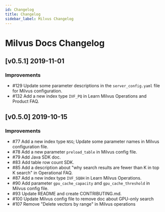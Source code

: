 ```yaml
---
id: Changelog
title: Changelog
sidebar_label: Milvus Changelog
---
```


# Milvus Docs Changelog

## [v0.5.1] 2019-11-01

### Improvements
- \#129 Update some parameter descriptions in the `server_config.yaml` file for Milvus configuration.
- \#132 Add a new index type `IVF_PQ` in Learn Milvus Operations and Product FAQ.


## [v0.5.0] 2019-10-15

### Improvements
- \#77 Add a new index type `NSG`; Update some parameter names in Milvus configuration file.
- \#78 Add a new parameter `preload_table` in Milvus config file.
- \#79 Add Java SDK doc.
- \#83 Add table row count SDK.
- \#85 Add a description about "why search results are fewer than K in top K search" in Operational FAQ.
- \#87 Add a new index type `IVF_SQ8H` in Learn Milvus Operations.
- \#90 Add parameter `gpu_cache_capacity` and `gpu_cache_threshold` in Milvus config file.
- \#93 Update README and create CONTRIBUTING.md.
- \#100 Update Milvus config file to remove doc about GPU-only search 
- \#107 Remove "Delete vectors by range" in Milvus operations

